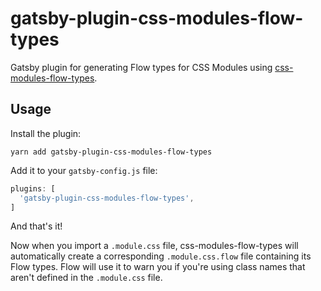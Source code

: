 # gatsby-plugin-css-modules-flow-types

Gatsby plugin for generating Flow types for CSS Modules using
[css-modules-flow-types][].

## Usage

Install the plugin:

```
yarn add gatsby-plugin-css-modules-flow-types
```

Add it to your `gatsby-config.js` file:

```js
plugins: [
  'gatsby-plugin-css-modules-flow-types',
]
```

And that's it!

Now when you import a `.module.css` file, css-modules-flow-types
will automatically create
a corresponding `.module.css.flow` file containing its Flow types. Flow will
use it to warn you if you're using class names that aren't
defined in the `.module.css` file.

[css-modules-flow-types]: https://github.com/skovhus/css-modules-flow-types

